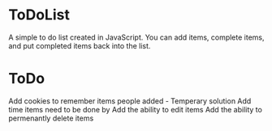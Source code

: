 # ToDoList
A simple to do list created in JavaScript. You can add items, complete items, and put completed items back into the list.


# ToDo
Add cookies to remember items people added - Temperary solution
Add time items need to be done by
Add the ability to edit items
Add the ability to permenantly delete items
